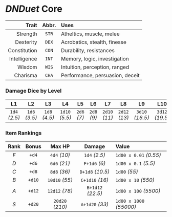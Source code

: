 # _DNDuet_ Core

| Trait | Abbr. | Uses |
| ---:|:---:|:--- |
| Strength | `STR` | Atheltics, muscle, melee |
| Dexterity | `DEX` | Acrobatics, stealth, finesse |
| Constitution | `CON` | Durability, resistances |
| Intelligence | `INT` | Memory, logic, investigation |
| Wisdom | `WIS` | Intuition, perception, ranged |
| Charisma | `CHA` | Performance, persuasion, deceit |

### Damage Dice by Level
| L1 | L2 | L3 | L4 | L5 | L6 | L7 | L8 | L9 | L10 | L11 | L12 |
|:---:|:---:|:---:|:---:|:---:|:---:|:---:|:---:|:---:|:---:|:---:|:---:|
| `1d4` *(2.5)* | `1d6` *(3.5)* | `1d8` *(4.5)* | `1d10` *(5.5)* | `2d6` *(7)* | `2d8` *(9)* | `2d10` *(11)* | `2d12` *(13)* | `3d10` *(16.5)* | `3d12` *(19.5)* | `4d10` *(22)* | `4d12` *(26)* |

### Item Rankings
| Rank | Bonus | Max HP | Damage | Value |
|:---:|:---:|:---:|:---:|:--- |
| *F* | `+d4` | `4d4` *(10)* | `1d4` *(2.5)* | `1d00 x 0.01` *(0.55)* |
| *D* | `+d6` | `6d6` *(21)* | `F+1d6` *(6)* | `1d00 x 0.1` *(5.5)* |
| *C* | `+d8` | `8d8` *(36)* | `D+1d8` *(10.5)* | `1d00` *(55)* |
| *B* | `+d10` | `10d10` *(55)* | `C+1d10` *(16)* | `1d00 x 10` *(550)* |
| *A* | `+d12` | `12d12` *(78)* | `B+1d12` *(22.5)* | `1d00 x 100` *(5500)* |
| *S* | `+d20` | `20d20` *(210)* | `A+1d20` *(33)* | `1d00 x 1000` *(55000)* |
